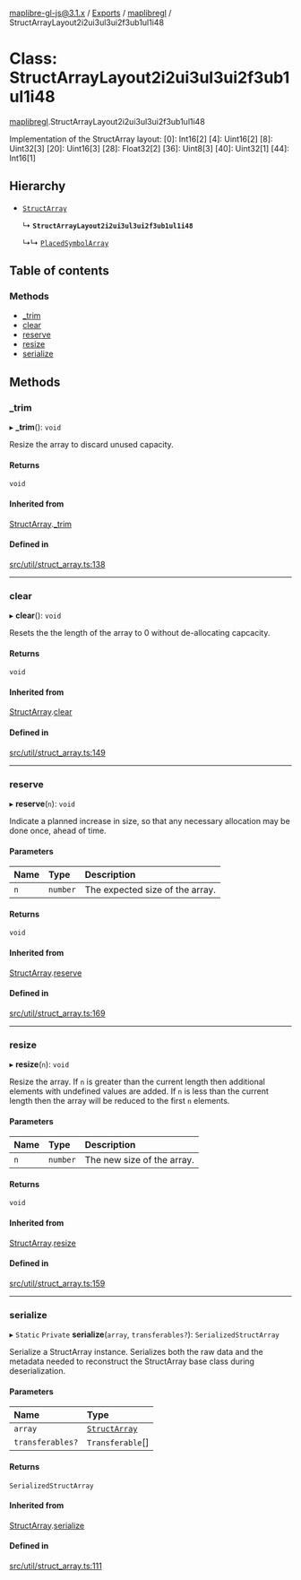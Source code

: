 [maplibre-gl-js@3.1.x](../README.md) / [Exports](../modules.md) / [maplibregl](../modules/maplibregl.md) / StructArrayLayout2i2ui3ul3ui2f3ub1ul1i48

# Class: StructArrayLayout2i2ui3ul3ui2f3ub1ul1i48

[maplibregl](../modules/maplibregl.md).StructArrayLayout2i2ui3ul3ui2f3ub1ul1i48

Implementation of the StructArray layout:
[0]: Int16[2]
[4]: Uint16[2]
[8]: Uint32[3]
[20]: Uint16[3]
[28]: Float32[2]
[36]: Uint8[3]
[40]: Uint32[1]
[44]: Int16[1]

## Hierarchy

- [`StructArray`](maplibregl.StructArray.md)

  ↳ **`StructArrayLayout2i2ui3ul3ui2f3ub1ul1i48`**

  ↳↳ [`PlacedSymbolArray`](maplibregl.PlacedSymbolArray.md)

## Table of contents

### Methods

- [\_trim](maplibregl.StructArrayLayout2i2ui3ul3ui2f3ub1ul1i48.md#_trim)
- [clear](maplibregl.StructArrayLayout2i2ui3ul3ui2f3ub1ul1i48.md#clear)
- [reserve](maplibregl.StructArrayLayout2i2ui3ul3ui2f3ub1ul1i48.md#reserve)
- [resize](maplibregl.StructArrayLayout2i2ui3ul3ui2f3ub1ul1i48.md#resize)
- [serialize](maplibregl.StructArrayLayout2i2ui3ul3ui2f3ub1ul1i48.md#serialize)

## Methods

### \_trim

▸ **_trim**(): `void`

Resize the array to discard unused capacity.

#### Returns

`void`

#### Inherited from

[StructArray](maplibregl.StructArray.md).[_trim](maplibregl.StructArray.md#_trim)

#### Defined in

[src/util/struct_array.ts:138](https://github.com/maplibre/maplibre-gl-js/blob/972e15f62/src/util/struct_array.ts#L138)

___

### clear

▸ **clear**(): `void`

Resets the the length of the array to 0 without de-allocating capcacity.

#### Returns

`void`

#### Inherited from

[StructArray](maplibregl.StructArray.md).[clear](maplibregl.StructArray.md#clear)

#### Defined in

[src/util/struct_array.ts:149](https://github.com/maplibre/maplibre-gl-js/blob/972e15f62/src/util/struct_array.ts#L149)

___

### reserve

▸ **reserve**(`n`): `void`

Indicate a planned increase in size, so that any necessary allocation may
be done once, ahead of time.

#### Parameters

| Name | Type | Description |
| :------ | :------ | :------ |
| `n` | `number` | The expected size of the array. |

#### Returns

`void`

#### Inherited from

[StructArray](maplibregl.StructArray.md).[reserve](maplibregl.StructArray.md#reserve)

#### Defined in

[src/util/struct_array.ts:169](https://github.com/maplibre/maplibre-gl-js/blob/972e15f62/src/util/struct_array.ts#L169)

___

### resize

▸ **resize**(`n`): `void`

Resize the array.
If `n` is greater than the current length then additional elements with undefined values are added.
If `n` is less than the current length then the array will be reduced to the first `n` elements.

#### Parameters

| Name | Type | Description |
| :------ | :------ | :------ |
| `n` | `number` | The new size of the array. |

#### Returns

`void`

#### Inherited from

[StructArray](maplibregl.StructArray.md).[resize](maplibregl.StructArray.md#resize)

#### Defined in

[src/util/struct_array.ts:159](https://github.com/maplibre/maplibre-gl-js/blob/972e15f62/src/util/struct_array.ts#L159)

___

### serialize

▸ `Static` `Private` **serialize**(`array`, `transferables?`): `SerializedStructArray`

Serialize a StructArray instance.  Serializes both the raw data and the
metadata needed to reconstruct the StructArray base class during
deserialization.

#### Parameters

| Name | Type |
| :------ | :------ |
| `array` | [`StructArray`](maplibregl.StructArray.md) |
| `transferables?` | `Transferable`[] |

#### Returns

`SerializedStructArray`

#### Inherited from

[StructArray](maplibregl.StructArray.md).[serialize](maplibregl.StructArray.md#serialize)

#### Defined in

[src/util/struct_array.ts:111](https://github.com/maplibre/maplibre-gl-js/blob/972e15f62/src/util/struct_array.ts#L111)
